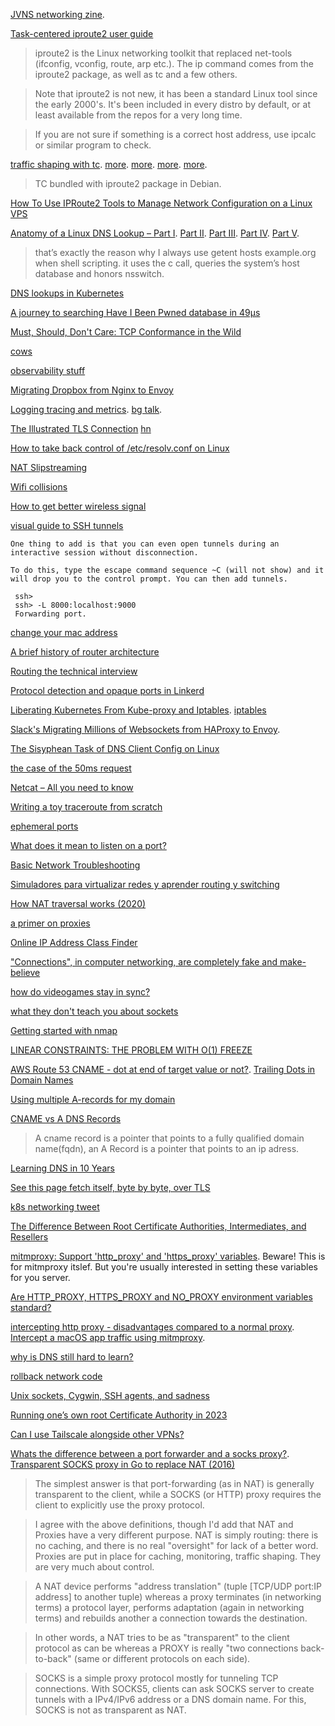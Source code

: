 [JVNS networking zine](https://jvns.ca/networking-zine.pdf).

[Task-centered iproute2 user guide](https://baturin.org/docs/iproute2/)

> iproute2 is the Linux networking toolkit that replaced net-tools (ifconfig, vconfig, route, arp etc.). The ip command comes from the iproute2 package, as well as tc and a few others.

> Note that iproute2 is not new, it has been a standard Linux tool since the early 2000's. It's been included in every distro by default, or at least available from the repos for a very long time.

> If you are not sure if something is a correct host address, use ipcalc or similar program to check.

[traffic shaping with tc](https://serverfault.com/questions/70042/linux-traffic-shaping-using-tc). [more](https://www.badunetworks.com/traffic-shaping-with-tc/). [more](https://netbeez.net/blog/how-to-use-the-linux-traffic-control/). [more](https://wiki.debian.org/TrafficControl). [more](https://wiki.archlinux.org/index.php/Advanced_traffic_control).

> TC bundled with iproute2 package in Debian.

[How To Use IPRoute2 Tools to Manage Network Configuration on a Linux VPS](https://www.digitalocean.com/community/tutorials/how-to-use-iproute2-tools-to-manage-network-configuration-on-a-linux-vps)

[Anatomy of a Linux DNS Lookup – Part I](https://zwischenzugs.com/2018/06/08/anatomy-of-a-linux-dns-lookup-part-i/). [Part II](https://zwischenzugs.com/2018/06/18/anatomy-of-a-linux-dns-lookup-part-ii/). [Part III](https://zwischenzugs.com/2018/07/06/anatomy-of-a-linux-dns-lookup-part-iii/). [Part IV](https://zwischenzugs.com/2018/08/06/anatomy-of-a-linux-dns-lookup-part-iv/). [Part V](https://zwischenzugs.com/2018/09/13/anatomy-of-a-linux-dns-lookup-part-v-two-debug-nightmares/).

> that’s exactly the reason why I always use getent hosts example.org when shell scripting. it uses the c call, queries the system’s host database and honors nsswitch. 

[DNS lookups in Kubernetes](https://www.reddit.com/r/programming/comments/ey6mf0/dns_lookups_in_kubernetes/)

[A journey to searching Have I Been Pwned database in 49μs](https://news.ycombinator.com/item?id=22459661)

[	Must, Should, Don't Care: TCP Conformance in the Wild](https://news.ycombinator.com/item?id=22785086)

[cows](https://twitter.com/uhoelzle/status/1263333281891708929)

[observability stuff](https://twitter.com/copyconstruct/status/1270071495897702400)

[Migrating Dropbox from Nginx to Envoy](https://news.ycombinator.com/item?id=24000546)

[Logging tracing and metrics](https://techbeacon.com/enterprise-it/monitoring-demystified-guide-logging-tracing-metrics). [bg talk](https://www.youtube.com/watch?time_continue=966&v=GsMs3n8CB6g&feature=emb_logo).

[The Illustrated TLS Connection](https://tls.ulfheim.net/) [hn](https://news.ycombinator.com/item?id=24167873)

[How to take back control of /etc/resolv.conf on Linux](https://news.ycombinator.com/item?id=24390053)

[NAT Slipstreaming](https://news.ycombinator.com/item?id=24955891)

[Wifi collisions](https://witestlab.poly.edu/blog/channel-planning-in-802-11-understanding-the-effect-of-nearby-networks/)

[How to get better wireless signal](https://www.howtogeek.com/126327/how-to-get-a-better-wireless-signal-and-reduce-wireless-network-interference/)

[visual guide to SSH tunnels](https://news.ycombinator.com/item?id=26053323)

    One thing to add is that you can even open tunnels during an interactive session without disconnection.

    To do this, type the escape command sequence ~C (will not show) and it will drop you to the control prompt. You can then add tunnels.

     ssh>
     ssh> -L 8000:localhost:9000 
     Forwarding port.
     
[change your mac address](https://news.ycombinator.com/item?id=26060152)

[A brief history of router architecture](https://news.ycombinator.com/item?id=26442845)

[Routing the technical interview](https://lars.hupel.info/articles/routing-the-interview/)

[Protocol detection and opaque ports in Linkerd](https://www.cncf.io/blog/2021/03/10/protocol-detection-and-opaque-ports-in-linkerd/)

[Liberating Kubernetes From Kube-proxy and Iptables](https://www.youtube.com/watch?v=bIRwSIwNHC0). [iptables](https://www.youtube.com/watch?v=NAdJojxENEU)

[Slack's Migrating Millions of Websockets from HAProxy to Envoy](https://www.youtube.com/watch?v=douKdQRgDEQ).

[The Sisyphean Task of DNS Client Config on Linux](https://news.ycombinator.com/item?id=26821298)

[ the case of the 50ms request](https://twitter.com/b0rk/status/1390012478386577411)

[	Netcat – All you need to know ](https://news.ycombinator.com/item?id=27973020)

[Writing a toy traceroute from scratch](https://news.ycombinator.com/item?id=30140380)

[ephemeral ports](https://news.ycombinator.com/item?id=30181710)

[What does it mean to listen on a port?](https://news.ycombinator.com/item?id=30323865)

[Basic Network Troubleshooting](https://news.ycombinator.com/item?id=30317540)

[Simuladores para virtualizar redes y aprender routing y switching](https://www.redeszone.net/tutoriales/redes-cable/programas-simular-red/)

[   How NAT traversal works (2020) ](https://news.ycombinator.com/item?id=30707711)

[a primer on proxies](https://news.ycombinator.com/item?id=30736610)

[Online IP Address Class Finder](https://ipaddress.standingtech.com/online-ip-address-class-finder-detector)

["Connections", in computer networking, are completely fake and make-believe](https://twitter.com/crdudeyoutube/status/1530330152550293505)

[how do videogames stay in sync?](https://news.ycombinator.com/item?id=31512257)

[what they don't teach you about sockets](https://news.ycombinator.com/item?id=32225532)

[Getting started with nmap](https://ittavern.com/getting-started-with-nmap/)

[LINEAR CONSTRAINTS: THE PROBLEM WITH O(1) FREEZE](https://www.tweag.io/blog/2023-01-26-linear-constraints-freeze/)

[AWS Route 53 CNAME - dot at end of target value or not?](https://serverfault.com/questions/861134/aws-route-53-cname-dot-at-end-of-target-value-or-not#_=_). [Trailing Dots in Domain Names](http://www.dns-sd.org/trailingdotsindomainnames.html)

[Using multiple A-records for my domain](https://webmasters.stackexchange.com/questions/10927/using-multiple-a-records-for-my-domain-do-web-browsers-ever-try-more-than-one)

[CNAME vs A DNS Records](https://webmasters.stackexchange.com/questions/6882/what-are-cname-and-a-dns-records)

> A cname record is a pointer that points to a fully qualified domain name(fqdn), an A Record is a pointer that points to an ip adress.

[Learning DNS in 10 Years](https://twitter.com/b0rk/status/1654478221813882880)

[See this page fetch itself, byte by byte, over TLS](https://news.ycombinator.com/item?id=35884437)

[k8s networking tweet](https://twitter.com/davidfowl/status/1657533910551756800)

[The Difference Between Root Certificate Authorities, Intermediates, and Resellers](https://www.agwa.name/blog/post/roots_intermediates_and_resellers)

[mitmproxy: Support 'http_proxy' and 'https_proxy' variables](https://github.com/mitmproxy/mitmproxy/issues/3296). Beware! This is for mitmproxy itslef. But you're usually interested in setting these variables for you server.

[Are HTTP_PROXY, HTTPS_PROXY and NO_PROXY environment variables standard?](https://superuser.com/questions/944958/are-http-proxy-https-proxy-and-no-proxy-environment-variables-standard)

[intercepting http proxy - disadvantages compared to a normal proxy](https://stackoverflow.com/questions/9274836/intercepting-http-proxy-disadvantages-compared-to-a-normal-proxy). [Intercept a macOS app traffic using mitmproxy](https://www.codejam.info/2021/07/intercept-macos-app-traffic-mitmproxy.html).

[why is DNS still hard to learn?](https://news.ycombinator.com/item?id=36909427)

[rollback network code](https://twitter.com/SebAaltonen/status/1687691543157829632)

[Unix sockets, Cygwin, SSH agents, and sadness](https://news.ycombinator.com/item?id=37304370)

[Running one’s own root Certificate Authority in 2023](https://news.ycombinator.com/item?id=37537689)

[Can I use Tailscale alongside other VPNs?](https://tailscale.com/kb/1105/other-vpns/)

[Whats the difference between a port forwarder and a socks proxy?](https://serverfault.com/questions/92447/whats-the-difference-between-a-port-forwarder-and-a-socks-proxy). [Transparent SOCKS proxy in Go to replace NAT (2016)](https://www.reddit.com/r/golang/comments/4abaie/transparent_socks_proxy_in_go_to_replace_nat/)

> The simplest answer is that port-forwarding (as in NAT) is generally transparent to the client, while a SOCKS (or HTTP) proxy requires the client to explicitly use the proxy protocol.

> I agree with the above definitions, though I'd add that NAT and Proxies have a very different purpose. NAT is simply routing: there is no caching, and there is no real "oversight" for lack of a better word. Proxies are put in place for caching, monitoring, traffic shaping. They are very much about control.

> A NAT device performs "address translation" (tuple [TCP/UDP port:IP address] to another tuple) whereas a proxy terminates (in networking terms) a protocol layer, performs adaptation (again in networking terms) and rebuilds another a connection towards the destination.

> In other words, a NAT tries to be as "transparent" to the client protocol as can be whereas a PROXY is really "two connections back-to-back" (same or different protocols on each side).

> SOCKS is a simple proxy protocol mostly for tunneling TCP connections. With SOCKS5, clients can ask SOCKS server to create tunnels with a IPv4/IPv6 address or a DNS domain name. For this, SOCKS is not as transparent as NAT.


